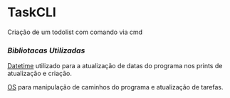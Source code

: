 # TaskCLI
Criação de um todolist com comando via cmd
  

### _*Bibliotacas Utilizadas*_

[Datetime](https://docs.python.org/pt-br/3/library/datetime.html) utilizado para a atualização de datas do programa nos prints de atualização e criação.


[OS](https://docs.python.org/pt-br/3/library/os.html#module-os) para manipulação de caminhos do programa e atualização de tarefas. 
